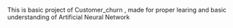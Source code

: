 This is basic project of Customer_churn , made for proper learing and basic understanding of Artificial Neural Network

